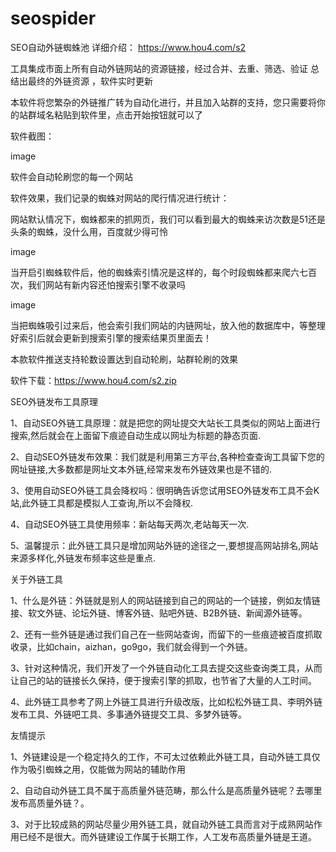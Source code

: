 # seospider

SEO自动外链蜘蛛池  详细介绍： https://www.hou4.com/s2


工具集成市面上所有自动外链网站的资源链接，经过合并、去重、筛选、验证 总结出最终的外链资源 ，软件实时更新



本软件将您繁杂的外链推广转为自动化进行，并且加入站群的支持，您只需要将你的站群域名粘贴到软件里，点击开始按钮就可以了






软件截图：

image



软件会自动轮刷您的每一个网站



软件效果，我们记录的蜘蛛对网站的爬行情况进行统计：



网站默认情况下，蜘蛛都来的抓网页，我们可以看到最大的蜘蛛来访次数是51还是头条的蜘蛛，没什么用，百度就少得可怜

image



当开启引蜘蛛软件后，他的蜘蛛索引情况是这样的，每个时段蜘蛛都来爬六七百次，我们网站有新内容还怕搜索引擎不收录吗

image







当把蜘蛛吸引过来后，他会索引我们网站的内链网址，放入他的数据库中，等整理好索引后就会更新到搜索引擎的搜索结果页里面去！



 

本款软件推送支持轮数设置达到自动轮刷，站群轮刷的效果





软件下载：https://www.hou4.com/s2.zip




SEO外链发布工具原理

1、自动SEO外链工具原理：就是把您的网址提交大站长工具类似的网站上面进行搜索,然后就会在上面留下痕迹自动生成以网址为标题的静态页面.

2、自动SEO外链发布效果：我们就是利用第三方平台,各种检查查询工具留下您的网址链接,大多数都是网址文本外链,经常来发布外链效果也是不错的.

3、使用自动SEO外链工具会降权吗：很明确告诉您试用SEO外链发布工具不会K站,此外链工具都是模拟人工查询,所以不会降权.

4、自动SEO外链工具使用频率：新站每天两次,老站每天一次.

5、温馨提示：此外链工具只是增加网站外链的途径之一,要想提高网站排名,网站来源多样化,外链发布频率这些是重点.

关于外链工具

1、什么是外链：外链就是别人的网站链接到自己的网站的一个链接，例如友情链接、软文外链、论坛外链、博客外链、贴吧外链、B2B外链、新闻源外链等。

2、还有一些外链是通过我们自己在一些网站查询，而留下的一些痕迹被百度抓取收录，比如chain，aizhan，go9go，我们就会得到一个外链。

3、针对这种情况，我们开发了一个外链自动化工具去提交这些查询类工具，从而让自己的站的链接长久保持，便于搜索引擎的抓取，也节省了大量的人工时间。

4、此外链工具参考了网上外链工具进行升级改版，比如松松外链工具、李明外链发布工具、外链吧工具、多事通外链提交工具、多梦外链等。

友情提示

1、外链建设是一个稳定持久的工作，不可太过依赖此外链工具，自动外链工具仅作为吸引蜘蛛之用，仅能做为网站的辅助作用

2、自动自动外链工具不属于高质量外链范畴，那么什么是高质量外链呢？去哪里发布高质量外链？。

3、对于比较成熟的网站尽量少用外链工具，就自动外链工具而言对于成熟网站作用已经不是很大。而外链建设工作属于长期工作，人工发布高质量外链是王道。

